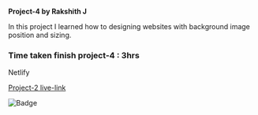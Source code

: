 **Project-4 by Rakshith J**

In this project I learned how to designing websites with background image position and sizing.

### Time taken finish project-4 : 3hrs

Netlify

[Project-2 live-link](https://live-class-project-4-rj.netlify.app/)

![Badge](https://img.shields.io/badge/Project--4-Live-brightgreen)
